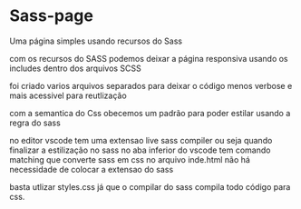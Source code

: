 # Sass-page
Uma página simples usando recursos do Sass

com os recursos do SASS podemos deixar a página responsiva usando os includes dentro dos arquivos SCSS

foi criado varios arquivos separados para deixar o código menos verbose e mais acessivel para reutlização

com a semantica do Css obecemos um padrão para poder estilar usando a regra do sass

no editor vscode tem uma extensao live sass compiler ou seja quando finalizar a estilização no sass no aba inferior do vscode tem comando matching 
que converte sass em css no arquivo inde.html não há necessidade de colocar a extensao do sass

basta utlizar styles.css já que o compilar do sass compila todo código para css.
